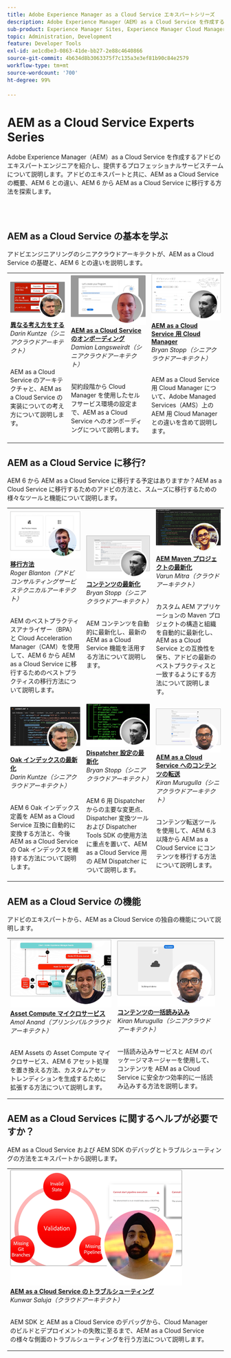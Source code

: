 ```yaml
---
title: Adobe Experience Manager as a Cloud Service エキスパートシリーズ
description: Adobe Experience Manager（AEM）as a Cloud Service を作成するアドビのエキスパートエンジニアを紹介し、提供するプロフェッショナルサービスについて説明します。
sub-product: Experience Manager Sites, Experience Manager Cloud Manager, Experience Manager Assets
topic: Administration, Development
feature: Developer Tools
exl-id: ae1cdbe3-0863-41de-bb27-2e88c4640866
source-git-commit: 4b634d8b3063375f7c135a3e3ef81b90c84e2579
workflow-type: tm+mt
source-wordcount: '700'
ht-degree: 99%

---
```


# AEM as a Cloud Service Experts Series

Adobe Experience Manager（AEM）as a Cloud Service を作成するアドビのエキスパートエンジニアを紹介し、提供するプロフェッショナルサービスチームについて説明します。アドビのエキスパートと共に、AEM as a Cloud Service の概要、AEM 6 との違い、AEM 6 から AEM as a Cloud Service に移行する方法を探索します。

<br/> 
<br/>

## AEM as a Cloud Service の基本を学ぶ

アドビエンジニアリングのシニアクラウドアーキテクトが、AEM as a Cloud Service の基礎と、AEM 6 との違いを説明します。

<table>
  <tr>
   <td>
      <a href="../../migration/moving-to-aem-as-a-cloud-service/introduction.md">
      <img alt="異なる考え方をする" src="./assets/thinking-differently.png"/>
      </a>
      <div>
         <a href="../../migration/moving-to-aem-as-a-cloud-service/introduction.md"><strong>異なる考え方をする</strong></a>
 <br/><em>Darin Kuntze（シニアクラウドアーキテクト）</em>
      </div>
      <p>
        <br/>
 AEM as a Cloud Service のアーキテクチャと、AEM as a Cloud Service の実装についての考え方について説明します。
      </p>
     </td>   
     <td>
      <a href="../../migration/moving-to-aem-as-a-cloud-service/onboarding.md">
      <img alt="AEM as a Cloud Service のオンボーディング" src="./assets/onboarding.png"/>
      </a>
      <div>
         <a href="../../migration/moving-to-aem-as-a-cloud-service/onboarding.md"><strong>AEM as a Cloud Service のオンボーディング</strong></a>
 <br/><em>Damian Langsweirdt（シニアクラウドアーキテクト）</em>
      </div>
      <p>
        <br/>
 契約段階から Cloud Manager を使用したセルフサービス環境の設定まで、AEM as a Cloud Service へのオンボーディングについて説明します。
      </p>
   </td>     
   </td>   
     <td>
      <a href="../../migration/moving-to-aem-as-a-cloud-service/cloud-manager.md">
      <img alt="Cloud Manager" src="./assets/cloud-manager.png"/>
      </a>
      <div>
         <a href="../../migration/moving-to-aem-as-a-cloud-service/cloud-manager.md"><strong>AEM as a Cloud Service 用 Cloud Manager</strong></a>
 <br/><em>Bryan Stopp（シニアクラウドアーキテクト）</em>
      </div>
      <p>
        <br/>
AEM as a Cloud Service 用 Cloud Manager について、Adobe Managed Services（AMS）上の AEM 用 Cloud Manager との違いを含めて説明します。
      </p>
   </td> 
  </tr>
</table>

## AEM as a Cloud Service に移行?

AEM 6 から AEM as a Cloud Service に移行する予定はありますか？AEM as a Cloud Service に移行するためのアドビの方法と、スムーズに移行するための様々なツールと機能について説明します。

<table>
  <tr>
   <td>
      <a href="../../migration/moving-to-aem-as-a-cloud-service/bpa-and-cam.md" target="_aem-experts-series-video">
      <img alt="移行方法" src="./assets/bpa-and-cam.png"/>
      </a>
      <div>
         <a href="../../migration/moving-to-aem-as-a-cloud-service/bpa-and-cam.md" target="_aem-experts-series-video"><strong>移行方法</strong></a>
 <br/><em>Roger Blanton（アドビコンサルティングサービステクニカルアーキテクト）</em>
      </div>
      <p>
        <br/>
 AEM のベストプラクティスアナライザー（BPA）と Cloud Acceleration Manager（CAM）を使用して、AEM 6 から AEM as a Cloud Service に移行するためのベストプラクティスの移行方法について説明します。
      </p>
   </td>   
     <td>
      <a href="../../migration/moving-to-aem-as-a-cloud-service/aem-modernization-tools.md" target="_aem-experts-series-video">
      <img alt="コンテンツの最新化" src="./assets/aem-modernizer-tools.png"/>
      </a>
      <div>
         <a href="../../migration/moving-to-aem-as-a-cloud-service/aem-modernization-tools.md" target="_aem-experts-series-video"><strong>コンテンツの最新化</strong></a>
 <br/><em>Bryan Stopp（シニアクラウドアーキテクト）</em>
      </div>
      <p>
        <br/>
 AEM コンテンツを自動的に最新化し、最新の AEM as a Cloud Service 機能を活用する方法について説明します。
      </p>
   </td>     
   </td>   
     <td>
      <a href="../../migration/moving-to-aem-as-a-cloud-service/repository-modernization.md" target="_aem-experts-series-video">
      <img alt="AEM Maven プロジェクトの最新化" src="./assets/repository-modernizer.png"/>
      </a>
      <div>
         <a href="../../migration/moving-to-aem-as-a-cloud-service/repository-modernization.md" target="_aem-experts-series-video"><strong>AEM Maven プロジェクトの最新化</strong></a>
 <br/><em>Varun Mitra（クラウドアーキテクト）</em>
      </div>
      <p>
        <br/>
 カスタム AEM アプリケーションの Maven プロジェクトの構造と組織を自動的に最新化し、AEM as a Cloud Service との互換性を保ち、アドビの最新のベストプラクティスと一致するようにする方法について説明します。
      </p>
   </td> 
  </tr>
  <tr>
   <td>
      <a href="../../migration/moving-to-aem-as-a-cloud-service/search-and-indexing.md" target="_aem-experts-series-video">
      <img alt="Oak インデックスの最新化" src="./assets/indexes.png"/>
      </a>
      <div>
         <a href="../../migration/moving-to-aem-as-a-cloud-service/search-and-indexing.md" target="_aem-experts-series-video"><strong>Oak インデックスの最新化</strong></a>
 <br/><em>Darin Kuntze（シニアクラウドアーキテクト）</em>
      </div>
      <p>
        <br/>
 AEM 6 Oak インデックス定義を AEM as a Cloud Service 互換に自動的に変換する方法と、今後 AEM as a Cloud Service の Oak インデックスを維持する方法について説明します。
      </p>
   </td>   
     <td>
      <a href="../../migration/moving-to-aem-as-a-cloud-service/dispatcher.md" target="_aem-experts-series-video">
      <img alt="Dispatcher 設定の最新化" src="./assets/dispatcher.png"/>
      </a>
      <div>
         <a href="../../migration/moving-to-aem-as-a-cloud-service/dispatcher.md" target="_aem-experts-series-video"><strong>Dispatcher 設定の最新化</strong></a>
 <br/><em>Bryan Stopp（シニアクラウドアーキテクト）</em>
      </div>
      <p>
        <br/>
AEM 6 用 Dispatcher からの主要な変更点、Dispatcher 変換ツールおよび Dispatcher Tools SDK の使用方法に重点を置いて、AEM as a Cloud Service 用の AEM Dispatcher について説明します。
      </p>
   </td>     
   </td>   
     <td>
      <a href="../../migration/moving-to-aem-as-a-cloud-service/content-migration/content-transfer-tool.md" target="_aem-experts-series-video">
      <img alt="AEM as a Cloud Service へのコンテンツの転送" src="./assets/content-transfer-tool.png"/>
      </a>
      <div>
         <a href="../../migration/moving-to-aem-as-a-cloud-service/content-migration/content-transfer-tool.md" target="_aem-experts-series-video"><strong>AEM as a Cloud Service へのコンテンツの転送</strong></a>
 <br/><em>Kiran Murugulla（シニアクラウドアーキテクト）</em>
      </div>
      <p>
        <br/>
コンテンツ転送ツールを使用して、AEM 6.3 以降から AEM as a Cloud Service にコンテンツを移行する方法について説明します。
      </p>
   </td> 
  </tr>  
</table>


## AEM as a Cloud Service の機能

アドビのエキスパートから、AEM as a Cloud Service の独自の機能について説明します。

<table>
  <tr>
   <td>
      <a href="../../migration/moving-to-aem-as-a-cloud-service/asset-compute-microservices.md" target="_aem-experts-series-video">
      <img alt="Asset Compute マイクロサービス" src="./assets/asset-compute-microservices.png"/>
      </a>
      <div>
         <a href="../../migration/moving-to-aem-as-a-cloud-service/asset-compute-microservices.md" target="_aem-experts-series-video"><strong>Asset Compute マイクロサービス</strong></a>
 <br/><em>Amol Anand（プリンシパルクラウドアーキテクト）</em>
      </div>
      <p>
        <br/>
 AEM Assets の Asset Compute マイクロサービス、AEM 6 アセット処理を置き換える方法、カスタムアセットレンディションを生成するために拡張する方法について説明します。
      </p>
   </td>   
   <td>
      <a href="../../migration/moving-to-aem-as-a-cloud-service/content-migration/bulk-import-service.md" target="_aem-experts-series-video">
      <img alt="コンテンツの一括読み込み" src="./assets/bulk-import.png"/>
      </a>
      <div>
         <a href="../../migration/moving-to-aem-as-a-cloud-service/content-migration/bulk-import-service.md" target="_aem-experts-series-video"><strong>コンテンツの一括読み込み</strong></a>
 <br/><em>Kiran Murugulla（シニアクラウドアーキテクト）</em>
      </div>
      <p>
        <br/>
 一括読み込みサービスと AEM のパッケージマネージャーを使用して、コンテンツを AEM as a Cloud Service に安全かつ効率的に一括読み込みする方法を説明します。
      </p>
   </td> 
    <td></td>
  </tr>
</table>

## AEM as a Cloud Services に関するヘルプが必要ですか？

AEM as a Cloud Service および AEM SDK のデバッグとトラブルシューティングの方法をエキスパートから説明します。

<table>
  <tr>
   <td>
      <a href="../../migration/moving-to-aem-as-a-cloud-service/troubleshooting.md" target="_aem-experts-series-video">
      <img alt="AEM as a Cloud Service のトラブルシューティング" src="./assets/troubleshooting.png"/>
      </a>
      <div>
         <a href="../../migration/moving-to-aem-as-a-cloud-service/troubleshooting.md" 
         target="_aem-experts-series-video"><strong>AEM as a Cloud Service のトラブルシューティング</strong></a>
 <br/><em>Kunwar Saluja（クラウドアーキテクト）</em>
      </div>
      <p>
        <br/>
 AEM SDK と AEM as a Cloud Service のデバッグから、Cloud Manager のビルドとデプロイメントの失敗に至るまで、AEM as a Cloud Service の様々な側面のトラブルシューティングを行う方法について説明します。
      </p>
   </td>   
    <td></td>
    <td></td>
  </tr>
</table>
